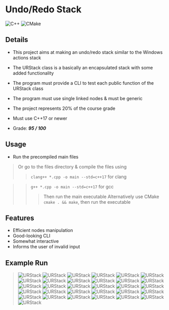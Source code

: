 # Undo/Redo Stack

![C++](https://img.shields.io/badge/c++-%2300599C.svg?style=for-the-badge&logo=c%2B%2B&logoColor=white)
![CMake](https://img.shields.io/badge/CMake-%23008FBA.svg?style=for-the-badge&logo=cmake&logoColor=white)

## Details

- This project aims at making an undo/redo stack similar to the Windows actions stack

- The URStack class is a basically an encapsulated stack with some added functionality 

- The program must provide a CLI to test each public function of the URStack class

- The program must use single linked nodes & must be generic

- The project represents 20% of the course grade

- Must use C++17 or newer

- Grade: **_95 / 100_**

## Usage

- Run the precompiled main files 
> Or go to the files directory & compile the files using
>> `clang++ *.cpp -o main --std=c++17` for clang

>> `g++ *.cpp -o main --std=c++17` for gcc
>>> Then run the main executable 
> Alternatively use CMake `cmake . && make`, then run the executable

## Features

- Efficient nodes manipulation
- Good-looking CLI
- Somewhat interactive
- Informs the user of invalid input

## Example Run

> ![URStack](../images/urstack0.png)
> ![URStack](../images/urstack1.png)
> ![URStack](../images/urstack2.png)
> ![URStack](../images/urstack3.png)
> ![URStack](../images/urstack4.png)
> ![URStack](../images/urstack5.png)
> ![URStack](../images/urstack6.png)
> ![URStack](../images/urstack7.png)
> ![URStack](../images/urstack8.png)
> ![URStack](../images/urstack9.png)
> ![URStack](../images/urstack10.png)
> ![URStack](../images/urstack11.png)
> ![URStack](../images/urstack12.png)
> ![URStack](../images/urstack13.png)
> ![URStack](../images/urstack14.png)
> ![URStack](../images/urstack15.png)
> ![URStack](../images/urstack16.png)
> ![URStack](../images/urstack17.png)
> ![URStack](../images/urstack18.png)
> ![URStack](../images/urstack19.png)
> ![URStack](../images/urstack20.png)
> ![URStack](../images/urstack21.png)
> ![URStack](../images/urstack22.png)
> ![URStack](../images/urstack23.png)
> ![URStack](../images/urstack24.png)
> ![URStack](../images/urstack25.png)
> ![URStack](../images/urstack26.png)
> ![URStack](../images/urstack27.png)
> ![URStack](../images/urstack28.png)
> ![URStack](../images/urstack29.png)
> ![URStack](../images/urstack30.png)
